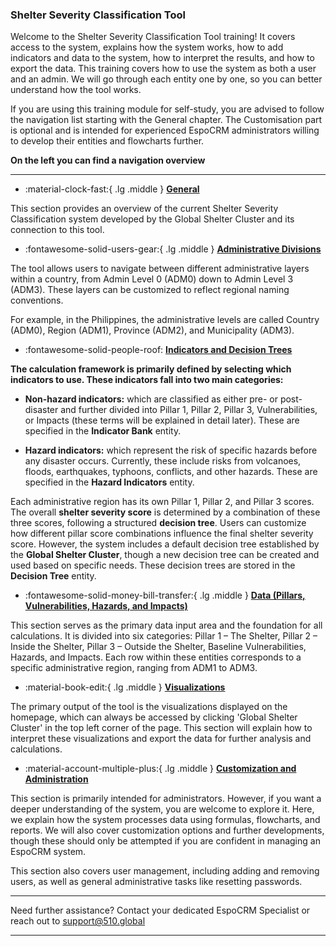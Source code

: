 ### Shelter Severity Classification Tool


<!-- markdownlint-disable-next-line no-trailing-punctuation -->

Welcome to the Shelter Severity Classification Tool training!
It covers access to the system, explains how the system works, how to add indicators and data to the system, how to interpret the results, and how to export the data. This training covers how to use the system as both a user and an admin. We will go through each entity one by one, so you can better understand how the tool works.

If you are using this training module for self-study, you are advised to follow the navigation list starting with the General chapter. The Customisation part is optional and is intended for experienced EspoCRM administrators willing to develop their entities and flowcharts further. 

**On the left you can find a navigation overview**  

---

<!-- markdownlint-disable -->
<div class="grid cards" markdown>

- :material-clock-fast:{ .lg .middle } [__General__](./general/index.md)


This section provides an overview of the current Shelter Severity Classification system developed by the Global Shelter Cluster and its connection to this tool.
  
-  :fontawesome-solid-users-gear:{ .lg .middle } [**Administrative Divisions**](./administrative_regions/page1.md)
  

The tool allows users to navigate between different administrative layers within a country, from Admin Level 0 (ADM0) down to Admin Level 3 (ADM3). These layers can be customized to reflect regional naming conventions. 

For example, in the Philippines, the administrative levels are called Country (ADM0), Region (ADM1), Province (ADM2), and Municipality (ADM3).


- :fontawesome-solid-people-roof: [**Indicators and Decision Trees**](./indicators_and_decision_trees/page1.md)


**The calculation framework is primarily defined by selecting which indicators to use. These indicators fall into two main categories:**

- **Non-hazard indicators:** which are classified as either pre- or post-disaster and further divided into Pillar 1, Pillar 2, Pillar 3, Vulnerabilities, or Impacts (these terms will be explained in detail later). These are specified in the **Indicator Bank** entity.

- **Hazard indicators:** which represent the risk of specific hazards before any disaster occurs. Currently, these include risks from volcanoes, floods, earthquakes, typhoons, conflicts, and other hazards. These are specified in the **Hazard Indicators** entity.

Each administrative region has its own Pillar 1, Pillar 2, and Pillar 3 scores. The overall **shelter severity score** is determined by a combination of these three scores, following a structured **decision tree**. Users can customize how different pillar score combinations influence the final shelter severity score. However, the system includes a default decision tree established by the **Global Shelter Cluster**, though a new decision tree can be created and used based on specific needs. These decision trees are stored in the **Decision Tree** entity.

- :fontawesome-solid-money-bill-transfer:{ .lg .middle } [**Data (Pillars, Vulnerabilities, Hazards, and Impacts)**](./data/page1.md)
  

This section serves as the primary data input area and the foundation for all calculations. It is divided into six categories: Pillar 1 – The Shelter, Pillar 2 – Inside the Shelter, Pillar 3 – Outside the Shelter, Baseline Vulnerabilities, Hazards, and Impacts. Each row within these entities corresponds to a specific administrative region, ranging from ADM1 to ADM3.



-  :material-book-edit:{ .lg .middle } [**Visualizations**](./visualizations/page1.md)


The primary output of the tool is the visualizations displayed on the homepage, which can always be accessed by clicking 'Global Shelter Cluster' in the top left corner of the page. This section will explain how to interpret these visualizations and export the data for further analysis and calculations.


-  :material-account-multiple-plus:{ .lg .middle } [**Customization and Administration**](./customization/page1.md)
  

This section is primarily intended for administrators. However, if you want a deeper understanding of the system, you are welcome to explore it. Here, we explain how the system processes data using formulas, flowcharts, and reports. We will also cover customization options and further developments, though these should only be attempted if you are confident in managing an EspoCRM system.

This section also covers user management, including adding and removing users, as well as general administrative tasks like resetting passwords.




</div>

<!-- markdownlint-enable -->


---

Need further assistance? Contact your dedicated EspoCRM Specialist
or reach out to support@510.global

---
